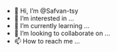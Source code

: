 - 👋 Hi, I’m @Safvan-tsy
- 👀 I’m interested in ...
- 🌱 I’m currently learning ...
- 💞️ I’m looking to collaborate on ...
- 📫 How to reach me ...

<!---
Safvan-tsy/Safvan-tsy is a ✨ special ✨ repository because its `README.md` (this file) appears on your GitHub profile.
You can click the Preview link to take a look at your changes.
--->
